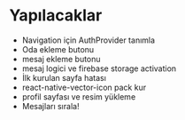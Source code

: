 # Yapılacaklar
+ Navigation için AuthProvider tanımla
+ Oda ekleme butonu
+ mesaj ekleme butonu
+ mesaj logici ve firebase storage activation
+ İlk kurulan sayfa hatası
+  react-native-vector-icon pack kur
+ profil sayfası ve resim yükleme 
+ Mesajları sırala!